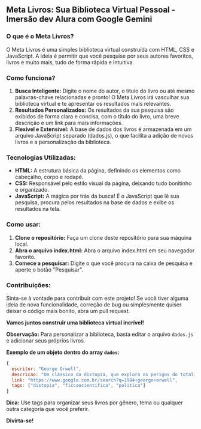 ## **Meta Livros: Sua Biblioteca Virtual Pessoal - Imersão dev Alura com Google Gemini**

### **O que é o Meta Livros?**

O Meta Livros é uma simples biblioteca virtual construída com HTML, CSS e JavaScript. A ideia é permitir que você pesquise por seus autores favoritos, livros e muito mais, tudo de forma rápida e intuitiva.

### **Como funciona?**

1. **Busca Inteligente:** Digite o nome do autor, o título do livro ou até mesmo palavras-chave relacionadas e pronto! O Meta Livros irá vasculhar sua biblioteca virtual e te apresentar os resultados mais relevantes.
2. **Resultados Personalizados:** Os resultados da sua pesquisa são exibidos de forma clara e concisa, com o título do livro, uma breve descrição e um link para mais informações.
3. **Flexível e Extensível:** A base de dados dos livros é armazenada em um arquivo JavaScript separado (dados.js), o que facilita a adição de novos livros e a personalização da biblioteca.

### **Tecnologias Utilizadas:**

* **HTML:** A estrutura básica da página, definindo os elementos como cabeçalho, corpo e rodapé.
* **CSS:** Responsável pelo estilo visual da página, deixando tudo bonitinho e organizado.
* **JavaScript:** A mágica por trás da busca! É o JavaScript que lê sua pesquisa, procura pelos resultados na base de dados e exibe os resultados na tela.

### **Como usar:**

1. **Clone o repositório:** Faça um clone deste repositório para sua máquina local.
2. **Abra o arquivo index.html:** Abra o arquivo index.html em seu navegador favorito.
3. **Comece a pesquisar:** Digite o que você procura na caixa de pesquisa e aperte o botão "Pesquisar".

### **Contribuições:**

Sinta-se à vontade para contribuir com este projeto! Se você tiver alguma ideia de nova funcionalidade, correção de bug ou simplesmente quiser deixar o código mais bonito, abra um pull request.

**Vamos juntos construir uma biblioteca virtual incrível!**

**Observação:** Para personalizar a biblioteca, basta editar o arquivo `dados.js` e adicionar seus próprios livros.

**Exemplo de um objeto dentro do array `dados`:**

```javascript
{
  escritor: "George Orwell",
  descricao: "Um clássico da distopia, que explora os perigos do totalitarismo.",
  link: "https://www.google.com.br/search?q=1984+george+orwell",
  tags: ["distopia", "ficcaocientifica", "politica"]
}
```

**Dica:** Use tags para organizar seus livros por gênero, tema ou qualquer outra categoria que você preferir.

**Divirta-se!** 
